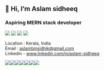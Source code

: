 <h2>👋 Hi, I’m  Aslam sidheeq </h2>
<h3>Aspiring MERN stack developer </h3>
<div display="flex">
<img src="https://skillicons.dev/icons?i=mongodb"/>
<img src="https://skillicons.dev/icons?i=express"/>
<img src="https://skillicons.dev/icons?i=react"/>
<img src="https://skillicons.dev/icons?i=nodejs"/>
</div>



Location : Kerala, India </br>
Email : aslambinsidhik@gmail.com </br>
Linkedin - www.linkedin.com/in/aslam-sidheeq



<img src="https://skillicons.dev/icons?i=html"/><img src="https://skillicons.dev/icons?i=css"/><img src="https://skillicons.dev/icons?i=javascript"/><img src="https://skillicons.dev/icons?i=firebase"/><img src="https://skillicons.dev/icons?i=git"/><img src="https://skillicons.dev/icons?i=sass"/><img src="https://skillicons.dev/icons?i=postman"/>


<!---
Aslamsidheeq/Aslamsidheeq is a ✨ special ✨ repository because its `README.md` (this file) appears on your GitHub profile.
You can click the Preview link to take a look at your changes.
--->
